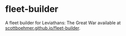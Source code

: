 # fleet-builder
A fleet builder for Leviathans: The Great War available at [scottboehmer.github.io/fleet-builder](https://scottboehmer.github.io/fleet-builder/).

